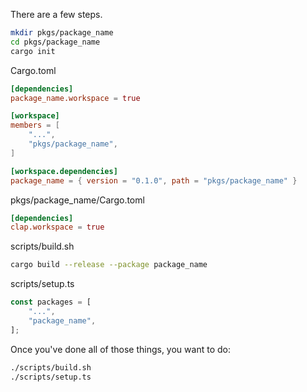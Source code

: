 There are a few steps.

```sh
mkdir pkgs/package_name
cd pkgs/package_name
cargo init
```

Cargo.toml
```toml
[dependencies]
package_name.workspace = true

[workspace]
members = [
    "...",
    "pkgs/package_name",
]

[workspace.dependencies]
package_name = { version = "0.1.0", path = "pkgs/package_name" }
```

pkgs/package_name/Cargo.toml
```toml
[dependencies]
clap.workspace = true
```

scripts/build.sh
```sh
cargo build --release --package package_name
```

scripts/setup.ts
```ts
const packages = [
    "...",
    "package_name",
];
```

Once you've done all of those things, you want to do:
```sh
./scripts/build.sh
./scripts/setup.ts
```
